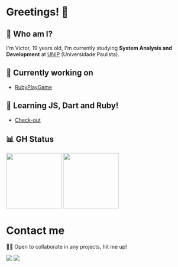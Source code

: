 # Greetings! 👋

## 🤔 Who am I?
  I'm Victor, 19 years old, I'm currently studying **System Analysis and Development** at [UNIP](https://unip.br/) (Universidade Paulista).

## 🚧 Currently working on
  - [RubyPlayGame](https://github.com/otavioabreu27/RBpg)
  
## 🌱 Learning JS, Dart and Ruby!
  - [Check-out]()

## 📊 GH Status

<div>
<img height="150em" src="https://github-readme-stats.vercel.app/api?username=VictorSandim&show_icons=true&theme=tokyonight&include_all_commits=true&count_private=true"/>
<img height="150em" src="https://github-readme-stats.vercel.app/api/top-langs/?username=VictorSandim&layout=compact&langs_count=7&theme=tokyonight"/>
</div>
 
# Contact me
🐱‍🏍 Open to collaborate in any projects, hit me up!
<div> 
  <a href = "mailto:victorsandim12@gmail.com"><img src="https://img.shields.io/badge/-Gmail-%23333?style=for-the-badge&logo=gmail&logoColor=white" target="_blank"></a>
  <a href="https://www.linkedin.com/in/victor-augusto-sandim/" target="_blank"><img src="https://img.shields.io/badge/-LinkedIn-%230077B5?style=for-the-badge&logo=linkedin&logoColor=white" target="_blank"></a> 
</div>
